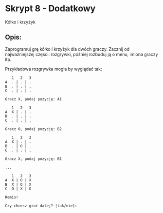 # Skrypt 8 - Dodatkowy

Kółko i krzyżyk

## Opis:

Zaprogramuj grę kółko i krzyżyk dla dwóch graczy. 
Zacznij od najważniejszej części: rozgrywki, później rozbuduj ją o menu, imiona graczy itp.

Przykładowa rozgrywka mogła by wyglądać tak:
```
   1   2   3
A  . | . | .
B  . | . | .
C  . | . | .

Gracz X, podaj pozycję: A1

   1   2   3
A  X | . | .
B  . | . | .
C  . | . | .

Gracz O, podaj pozycję: B2

   1   2   3
A  X | . | .
B  . | O | .
C  . | . | .

Gracz X, podaj pozycję: B1

...

   1   2   3
A  X | O | X
B  X | O | X
C  O | X | O

Remis!

Czy chcesz grać dalej? [tak/nie]:

```


